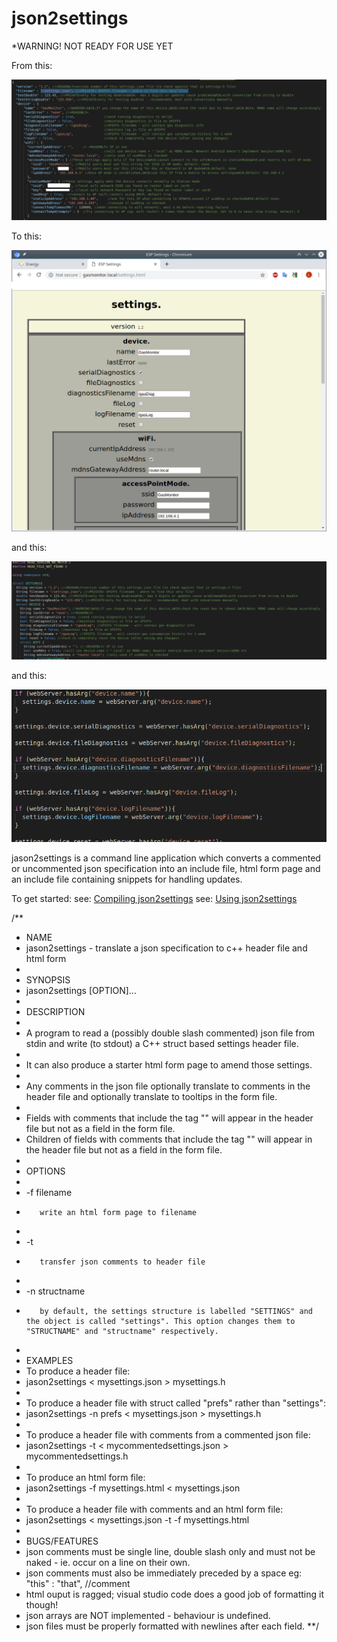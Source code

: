 # json2settings
*WARNING! NOT READY FOR USE YET

From this:

![](docs/images/json1.png)

To this:

![](docs/images/html1.png)

and this:

![](docs/images/header1.png)

and this:

![](docs/images/snippets1.png)

jason2settings is a command line application which converts a commented or uncommented json specification into an include file, html form page and an include file containing snippets for handling updates.

To get started:
  see: [Compiling json2settings](docs/Compiling_json2settings.md)
  see: [Using json2settings](docs/ESP8266_and_json2settings.md)

/**
 * NAME
 *    jason2settings - translate a json specification to c++ header file and html form
 * 
 * SYNOPSIS
 *    jason2settings [OPTION]...
 * 
 * DESCRIPTION
 *    
 *    A program to read a (possibly double slash commented) json file from stdin and write (to stdout) a C++ struct based settings header file.
 * 
 *    It can also produce a starter html form page to amend those settings.
 * 
 *    Any comments in the json file optionally translate to comments in the header file and optionally translate to tooltips in the form file.
 * 
 *    Fields with comments that include the tag "<PRIVATE>" will appear in the header file but not as a field in the form file.
 *    Children of fields with comments that include the tag "<PRIVATE>" will appear in the header file but not as a field in the form file.
 * 
 * OPTIONS
 * 
 *    -f filename
 *        write an html form page to filename
 * 
 *    -t
 *        transfer json comments to header file
 * 
 *    -n structname
 *        by default, the settings structure is labelled "SETTINGS" and the object is called "settings". This option changes them to "STRUCTNAME" and "structname" respectively.
 * 
 * EXAMPLES
 *  To produce a header file:
 *    jason2settings < mysettings.json > mysettings.h
 * 
 *  To produce a header file with struct called "prefs" rather than "settings":
 *    jason2settings -n prefs < mysettings.json > mysettings.h
 * 
 *  To produce a header file with comments from a commented json file:
 *    jason2settings -t < mycommentedsettings.json > mycommentedsettings.h
 * 
 *  To produce an html form file:
 *    jason2settings -f mysettings.html < mysettings.json
 *  
 *  To produce a header file with comments and an html form file:
 *    jason2settings < mysettings.json -t -f mysettings.html
 * 
 * BUGS/FEATURES
 *  json comments must be single line, double slash only and must not be naked - ie. occur on a line on their own.
 *  json comments must also be immediately preceded by a space eg: "this" : "that", //comment
 *  html ouput is ragged; visual studio code does a good job of formatting it though!
 *  json arrays are NOT implemented - behaviour is undefined.
 *  json files must be properly formatted with newlines after each field.
 **/
 
